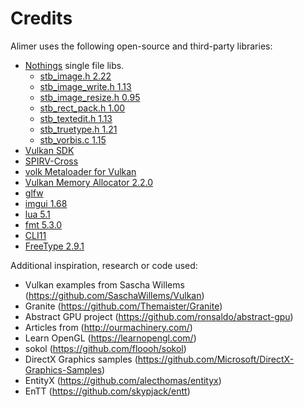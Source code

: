 # Credits

Alimer uses the following open-source and third-party libraries:

- [Nothings](https://github.com/nothings/stb) single file libs.
  - [stb_image.h 2.22](https://github.com/nothings/stb/blob/master/stb_image.h)
  - [stb_image_write.h 1.13](https://github.com/nothings/stb/blob/master/stb_image_write.h)
  - [stb_image_resize.h 0.95](https://github.com/nothings/stb/blob/master/stb_image_resize.h)
  - [stb_rect_pack.h 1.00](https://github.com/nothings/stb/blob/master/stb_rect_pack.h)
  - [stb_textedit.h 1.13](https://github.com/nothings/stb/blob/master/stb_textedit.h)
  - [stb_truetype.h 1.21](https://github.com/nothings/stb/blob/master/stb_truetype.h)
  - [stb_vorbis.c 1.15](https://github.com/nothings/stb/blob/master/stb_vorbis.c)
- [Vulkan SDK](https://lunarg.com/vulkan-sdk/)
- [SPIRV-Cross](https://github.com/KhronosGroup/SPIRV-Cross)
- [volk Metaloader for Vulkan](https://github.com/zeux/volk)
- [Vulkan Memory Allocator 2.2.0](https://github.com/GPUOpen-LibrariesAndSDKs/VulkanMemoryAllocator)
- [glfw](https://www.glfw.org)
- [imgui 1.68](https://github.com/ocornut/imgui)
- [lua 5.1](https://www.lua.org)
- [fmt 5.3.0](http://fmtlib.net)
- [CLI11](https://github.com/CLIUtils/CLI11)
- [FreeType 2.9.1](https://www.freetype.org)

Additional inspiration, research or code used:

- Vulkan examples from Sascha Willems (https://github.com/SaschaWillems/Vulkan)
- Granite (https://github.com/Themaister/Granite)
- Abstract GPU project (https://github.com/ronsaldo/abstract-gpu)
- Articles from (http://ourmachinery.com/)
- Learn OpenGL (https://learnopengl.com/)
- sokol (https://github.com/floooh/sokol)
- DirectX Graphics samples (https://github.com/Microsoft/DirectX-Graphics-Samples)
- EntityX (https://github.com/alecthomas/entityx)
- EnTT (https://github.com/skypjack/entt)
